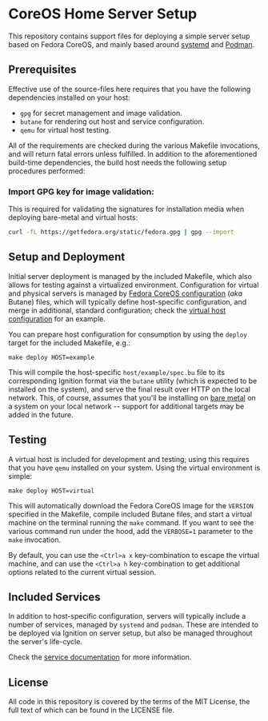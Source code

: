 # CoreOS Home Server Setup

This repository contains support files for deploying a simple server setup based on Fedora CoreOS,
and mainly based around [systemd](https://systemd.io) and [Podman](https://podman.io).

## Prerequisites

Effective use of the source-files here requires that you have the following dependencies installed
on your host:

  - `gpg` for secret management and image validation.
  - `butane` for rendering out host and service configuration.
  - `qemu` for virtual host testing.

All of the requirements are checked during the various Makefile invocations, and will return fatal
errors unless fulfilled. In addition to the aforementioned build-time dependencies, the build host
needs the following setup procedures performed:

### Import GPG key for image validation:

This is required for validating the signatures for installation media when deploying bare-metal and
virtual hosts:

```sh
curl -fL https://getfedora.org/static/fedora.gpg | gpg --import
```

## Setup and Deployment

Initial server deployment is managed by the included Makefile, which also allows for testing against
a virtualized environment. Configuration for virtual and physical servers is managed by [Fedora
CoreOS configuration](https://coreos.github.io/butane/) (*aka* Butane) files, which will typically
define host-specific configuration, and merge in additional, standard configuration; check the
[virtual host configuration](host/virtual/spec.bu) for an example.

You can prepare host configuration for consumption by using the `deploy` target for the included
Makefile, e.g.:

```
make deploy HOST=example
```

This will compile the host-specific `host/example/spec.bu` file to its corresponding Ignition format
via the `butane` utility (which is expected to be installed on the system), and serve the final
result over HTTP on the local network. This, of course, assumes that you'll be installing on [bare
metal](https://docs.fedoraproject.org/en-US/fedora-coreos/bare-metal/) on a system on your local
network -- support for additional targets may be added in the future.

## Testing

A virtual host is included for development and testing; using this requires that you have `qemu`
installed on your system. Using the virtual environment is simple:

```
make deploy HOST=virtual
```

This will automatically download the Fedora CoreOS image for the `VERSION` specified in the
Makefile, compile included Butane files, and start a virtual machine on the terminal running the
`make` command. If you want to see the various command run under the hood, add the `VERBOSE=1`
parameter to the `make` invocation.

By default, you can use the `<Ctrl>a x` key-combination to escape the virtual machine, and can use the
`<Ctrl>a h` key-combination to get additional options related to the current virtual session.

## Included Services

In addition to host-specific configuration, servers will typically include a number of services,
managed by `systemd` and `podman`. These are intended to be deployed via Ignition on server setup,
but also be managed throughout the server's life-cycle.

Check the [service documentation](service/README.md) for more information.

## License

All code in this repository is covered by the terms of the MIT License, the full text of which can be found in the LICENSE file.
